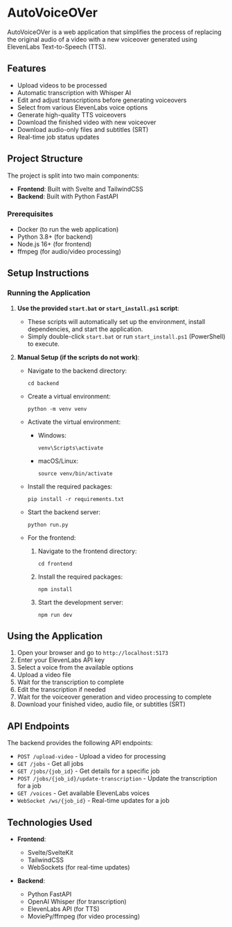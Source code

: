 # AutoVoiceOVer

AutoVoiceOVer is a web application that simplifies the process of replacing the original audio of a video with a new voiceover generated using ElevenLabs Text-to-Speech (TTS).

## Features

- Upload videos to be processed
- Automatic transcription with Whisper AI
- Edit and adjust transcriptions before generating voiceovers
- Select from various ElevenLabs voice options
- Generate high-quality TTS voiceovers
- Download the finished video with new voiceover
- Download audio-only files and subtitles (SRT)
- Real-time job status updates

## Project Structure

The project is split into two main components:

- **Frontend**: Built with Svelte and TailwindCSS
- **Backend**: Built with Python FastAPI

### Prerequisites

- Docker (to run the web application)
- Python 3.8+ (for backend)
- Node.js 16+ (for frontend)
- ffmpeg (for audio/video processing)

## Setup Instructions

### Running the Application

1. **Use the provided `start.bat` or `start_install.ps1` script**:
   - These scripts will automatically set up the environment, install dependencies, and start the application.
   - Simply double-click `start.bat` or run `start_install.ps1` (PowerShell) to execute.

2. **Manual Setup (if the scripts do not work)**:
   - Navigate to the backend directory:
     ```
     cd backend
     ```
   - Create a virtual environment:
     ```
     python -m venv venv
     ```
   - Activate the virtual environment:
     - Windows:
       ```
       venv\Scripts\activate
       ```
     - macOS/Linux:
       ```
       source venv/bin/activate
       ```
   - Install the required packages:
     ```
     pip install -r requirements.txt
     ```
   - Start the backend server:
     ```
     python run.py
     ```

   - For the frontend:
     1. Navigate to the frontend directory:
        ```
        cd frontend
        ```
     2. Install the required packages:
        ```
        npm install
        ```
     3. Start the development server:
        ```
        npm run dev
        ```

## Using the Application

1. Open your browser and go to `http://localhost:5173`
2. Enter your ElevenLabs API key
3. Select a voice from the available options
4. Upload a video file
5. Wait for the transcription to complete
6. Edit the transcription if needed
7. Wait for the voiceover generation and video processing to complete
8. Download your finished video, audio file, or subtitles (SRT)

## API Endpoints

The backend provides the following API endpoints:

- `POST /upload-video` - Upload a video for processing
- `GET /jobs` - Get all jobs
- `GET /jobs/{job_id}` - Get details for a specific job
- `POST /jobs/{job_id}/update-transcription` - Update the transcription for a job
- `GET /voices` - Get available ElevenLabs voices
- `WebSocket /ws/{job_id}` - Real-time updates for a job

## Technologies Used

- **Frontend**:
  - Svelte/SvelteKit
  - TailwindCSS
  - WebSockets (for real-time updates)

- **Backend**:
  - Python FastAPI
  - OpenAI Whisper (for transcription)
  - ElevenLabs API (for TTS)
  - MoviePy/ffmpeg (for video processing)